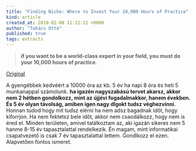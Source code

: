 ```yaml
---
title: "Finding Niche: Where to Invest Your 10,000 Hours of Practice"
kind: article
created_at: 2010-02-08 11:12:12 +0000
author: "Takács Ottó"
published: true
tags: extracts
---
```

<blockquote>
<p><strong>if you want to be a world-class expert in your field, you must do your 10,000 hours of practice</strong>.</p>
</blockquote>
<p><a href="http://www.lifeoptimizer.org/2009/03/31/finding-niche-10000-hours-practice/">Original</a></p>

<p>
A gyengébbek kedvéért a 10000 óra az kb. 5 év ha napi 8 óra és heti 5 munkanappal számolunk. <b>ha igazén nagyszabású tervet akarsz, akkor nem 2 hétben gondolkozz, mint az újjévi fogadalmakkor, hanem években. És 5 év olyan távolság, amiben igen nagy dlgokt tudsz véghezvinni.</b> Honnan tudod hogy mit tudsz elérni ha nem adsz bagadnak időt, hogy kiforrjon. Ha nem fektetsz bele időt, akkor nem csaodálkozz, hogy nem is éred el. Minden területen, amivel találkoztam az, aki igazán sikeres nem 5 hanme 8-15 év tapasztalattal rendelkezik. Én magam, mint informatikai csapatvezető is csak 7 év tapasztalattal lettem.   Gondlkozz el ezen. Alapvetően fontos ismeret.</p>

<div class='old-comments'></div>